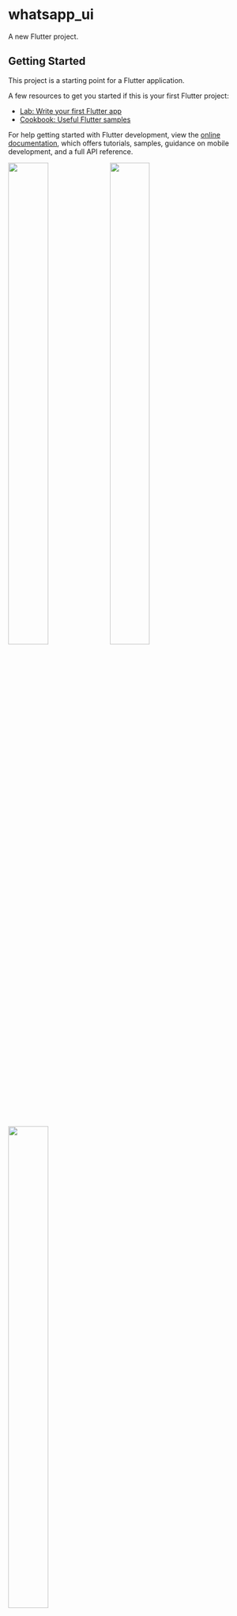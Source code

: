 # whatsapp_ui

A new Flutter project.

## Getting Started

This project is a starting point for a Flutter application.

A few resources to get you started if this is your first Flutter project:

- [Lab: Write your first Flutter app](https://docs.flutter.dev/get-started/codelab)
- [Cookbook: Useful Flutter samples](https://docs.flutter.dev/cookbook)

For help getting started with Flutter development, view the
[online documentation](https://docs.flutter.dev/), which offers tutorials,
samples, guidance on mobile development, and a full API reference.
<p>

<img src="https://user-images.githubusercontent.com/120082785/234667986-21b561c6-3c3a-4d87-a9a4-55df8da6d7d1.png" height="50%" width="40%">
<img src="https://user-images.githubusercontent.com/120082785/234668138-57b100be-da7e-4886-a319-691e221b0686.png" height="50%" width="40%">
<img src="https://user-images.githubusercontent.com/120082785/234668138-57b100be-da7e-4886-a319-691e221b0686.png" height="50%" width="40%">
</p>


